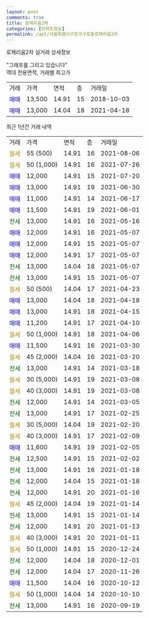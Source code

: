 ```yaml
---
layout: post
comments: true
title: 로제리움2차
categories: [아파트정보]
permalink: /apt/서울특별시구로구구로동로제리움2차
---
```


로제리움2차 실거래 상세정보

<script type="text/javascript">
  google.charts.load('current', {'packages':['line', 'corechart']});
  google.charts.setOnLoadCallback(drawChart);

  function drawChart() {
    var data = new google.visualization.DataTable();
    data.addColumn('date', '거래일');
    data.addColumn('number', "매매");
    data.addColumn('number', "전세");
    data.addColumn('number', "전매");

    data.addRows([[new Date(Date.parse("2021-08-06")), null, null, null], [new Date(Date.parse("2021-07-26")), null, null, null], [new Date(Date.parse("2021-07-20")), 12000, null, null], [new Date(Date.parse("2021-06-30")), 13000, null, null], [new Date(Date.parse("2021-06-17")), 11000, null, null], [new Date(Date.parse("2021-06-01")), 11500, null, null], [new Date(Date.parse("2021-05-16")), null, 13000, null], [new Date(Date.parse("2021-05-07")), 12000, null, null], [new Date(Date.parse("2021-05-07")), 12000, null, null], [new Date(Date.parse("2021-05-07")), 12000, null, null], [new Date(Date.parse("2021-05-07")), null, 13000, null], [new Date(Date.parse("2021-05-07")), null, 13000, null], [new Date(Date.parse("2021-04-23")), null, null, null], [new Date(Date.parse("2021-04-18")), 13000, null, null], [new Date(Date.parse("2021-04-15")), 13000, null, null], [new Date(Date.parse("2021-04-10")), 11200, null, null], [new Date(Date.parse("2021-04-06")), null, null, null], [new Date(Date.parse("2021-03-30")), 11500, null, null], [new Date(Date.parse("2021-03-20")), null, null, null], [new Date(Date.parse("2021-03-18")), null, 13000, null], [new Date(Date.parse("2021-03-08")), null, null, null], [new Date(Date.parse("2021-03-08")), null, null, null], [new Date(Date.parse("2021-03-05")), null, 12000, null], [new Date(Date.parse("2021-02-25")), null, 13000, null], [new Date(Date.parse("2021-02-20")), null, null, null], [new Date(Date.parse("2021-02-09")), null, null, null], [new Date(Date.parse("2021-02-05")), 11600, null, null], [new Date(Date.parse("2021-02-02")), null, 12500, null], [new Date(Date.parse("2021-01-18")), null, 13000, null], [new Date(Date.parse("2021-01-18")), null, 12000, null], [new Date(Date.parse("2021-01-16")), null, 12000, null], [new Date(Date.parse("2021-01-14")), null, null, null], [new Date(Date.parse("2021-01-14")), null, 13000, null], [new Date(Date.parse("2021-01-13")), null, 12000, null], [new Date(Date.parse("2021-01-11")), null, null, null], [new Date(Date.parse("2020-12-24")), null, null, null], [new Date(Date.parse("2020-12-01")), null, 12000, null], [new Date(Date.parse("2020-11-26")), null, 12000, null], [new Date(Date.parse("2020-10-12")), 11500, null, null], [new Date(Date.parse("2020-10-10")), null, null, null], [new Date(Date.parse("2020-09-19")), null, 13000, null]]);

    var options = {
      hAxis: {
        format: 'yyyy/MM/dd'
      },    
      lineWidth: 0,
      pointsVisible: true,    
      title: '최근 1년간 유형별 실거래가 분포',
      legend: { position: 'bottom' }
    };

    var formatter = new google.visualization.NumberFormat({pattern:'###,###'} );
    formatter.format(data, 1);
    formatter.format(data, 2);
    
    setTimeout(function() {
        var chart = new google.visualization.LineChart(document.getElementById('columnchart_material'));
        chart.draw(data, (options));
        document.getElementById('loading').style.display = 'none';
    }, 1000);
  }
</script>


<div id="loading" style="z-index:20; display: block; margin-left: 0px">"그래프를 그리고 있습니다"</div>
<div id="columnchart_material" style="width: 95%; margin-left: 0px; display: block"></div>
<!-- contents start -->
역대 전용면적, 거래별 최고가
<table class="sortable">
    <tr>
      <td>거래</td>
      <td>가격</td>
      <td>면적</td>
      <td>층</td>
      <td>거래일</td>
    </tr>
        <tr>
          <td><a style="color: blue">매매</a></td>
          <td>13,500</td>
          <td>14.91</td>
          <td>15</td>
          <td>2018-10-03</td>
        </tr>            <tr>
          <td><a style="color: blue">매매</a></td>
          <td>13,000</td>
          <td>14.04</td>
          <td>18</td>
          <td>2021-04-18</td>
        </tr>        
    
    
</table>

최근 1년간 거래 내역

<table class="sortable">
    <tr>
      <td>거래</td>
      <td>가격</td>
      <td>면적</td>
      <td>층</td>
      <td>거래일</td>
    </tr>
    <tr>
      <td><a style="color: darkgoldenrod">월세</a></td>
      <td>55 (500)</td>
      <td>14.91</td>
      <td>16</td>
      <td>2021-08-06</td>
    </tr>          <tr>
      <td><a style="color: darkgoldenrod">월세</a></td>
      <td>50 (1,000)</td>
      <td>14.91</td>
      <td>16</td>
      <td>2021-07-26</td>
    </tr>          <tr>
      <td><a style="color: blue">매매</a></td>
      <td>12,000</td>
      <td>14.91</td>
      <td>15</td>
      <td>2021-07-20</td>
    </tr>          <tr>
      <td><a style="color: blue">매매</a></td>
      <td>13,000</td>
      <td>14.91</td>
      <td>19</td>
      <td>2021-06-30</td>
    </tr>          <tr>
      <td><a style="color: blue">매매</a></td>
      <td>11,000</td>
      <td>14.91</td>
      <td>14</td>
      <td>2021-06-17</td>
    </tr>          <tr>
      <td><a style="color: blue">매매</a></td>
      <td>11,500</td>
      <td>14.91</td>
      <td>19</td>
      <td>2021-06-01</td>
    </tr>          <tr>
      <td><a style="color: darkgreen">전세</a></td>
      <td>13,000</td>
      <td>14.91</td>
      <td>16</td>
      <td>2021-05-16</td>
    </tr>          <tr>
      <td><a style="color: blue">매매</a></td>
      <td>12,000</td>
      <td>14.91</td>
      <td>16</td>
      <td>2021-05-07</td>
    </tr>          <tr>
      <td><a style="color: blue">매매</a></td>
      <td>12,000</td>
      <td>14.91</td>
      <td>15</td>
      <td>2021-05-07</td>
    </tr>          <tr>
      <td><a style="color: blue">매매</a></td>
      <td>12,000</td>
      <td>14.91</td>
      <td>17</td>
      <td>2021-05-07</td>
    </tr>          <tr>
      <td><a style="color: darkgreen">전세</a></td>
      <td>13,000</td>
      <td>14.04</td>
      <td>18</td>
      <td>2021-05-07</td>
    </tr>          <tr>
      <td><a style="color: darkgreen">전세</a></td>
      <td>13,000</td>
      <td>14.91</td>
      <td>15</td>
      <td>2021-05-07</td>
    </tr>          <tr>
      <td><a style="color: darkgoldenrod">월세</a></td>
      <td>50 (500)</td>
      <td>14.04</td>
      <td>17</td>
      <td>2021-04-23</td>
    </tr>          <tr>
      <td><a style="color: blue">매매</a></td>
      <td>13,000</td>
      <td>14.04</td>
      <td>18</td>
      <td>2021-04-18</td>
    </tr>          <tr>
      <td><a style="color: blue">매매</a></td>
      <td>13,000</td>
      <td>14.91</td>
      <td>18</td>
      <td>2021-04-15</td>
    </tr>          <tr>
      <td><a style="color: blue">매매</a></td>
      <td>11,200</td>
      <td>14.91</td>
      <td>17</td>
      <td>2021-04-10</td>
    </tr>          <tr>
      <td><a style="color: darkgoldenrod">월세</a></td>
      <td>50 (1,000)</td>
      <td>14.91</td>
      <td>18</td>
      <td>2021-04-06</td>
    </tr>          <tr>
      <td><a style="color: blue">매매</a></td>
      <td>11,500</td>
      <td>14.91</td>
      <td>16</td>
      <td>2021-03-30</td>
    </tr>          <tr>
      <td><a style="color: darkgoldenrod">월세</a></td>
      <td>45 (2,000)</td>
      <td>14.04</td>
      <td>16</td>
      <td>2021-03-20</td>
    </tr>          <tr>
      <td><a style="color: darkgreen">전세</a></td>
      <td>13,000</td>
      <td>14.91</td>
      <td>14</td>
      <td>2021-03-18</td>
    </tr>          <tr>
      <td><a style="color: darkgoldenrod">월세</a></td>
      <td>30 (5,000)</td>
      <td>14.91</td>
      <td>19</td>
      <td>2021-03-08</td>
    </tr>          <tr>
      <td><a style="color: darkgoldenrod">월세</a></td>
      <td>40 (3,000)</td>
      <td>14.91</td>
      <td>19</td>
      <td>2021-03-08</td>
    </tr>          <tr>
      <td><a style="color: darkgreen">전세</a></td>
      <td>12,000</td>
      <td>14.91</td>
      <td>14</td>
      <td>2021-03-05</td>
    </tr>          <tr>
      <td><a style="color: darkgreen">전세</a></td>
      <td>13,000</td>
      <td>14.91</td>
      <td>17</td>
      <td>2021-02-25</td>
    </tr>          <tr>
      <td><a style="color: darkgoldenrod">월세</a></td>
      <td>30 (5,000)</td>
      <td>14.04</td>
      <td>19</td>
      <td>2021-02-20</td>
    </tr>          <tr>
      <td><a style="color: darkgoldenrod">월세</a></td>
      <td>40 (3,000)</td>
      <td>14.91</td>
      <td>17</td>
      <td>2021-02-09</td>
    </tr>          <tr>
      <td><a style="color: blue">매매</a></td>
      <td>11,600</td>
      <td>14.91</td>
      <td>19</td>
      <td>2021-02-05</td>
    </tr>          <tr>
      <td><a style="color: darkgreen">전세</a></td>
      <td>12,500</td>
      <td>14.91</td>
      <td>15</td>
      <td>2021-02-02</td>
    </tr>          <tr>
      <td><a style="color: darkgreen">전세</a></td>
      <td>13,000</td>
      <td>14.91</td>
      <td>16</td>
      <td>2021-01-18</td>
    </tr>          <tr>
      <td><a style="color: darkgreen">전세</a></td>
      <td>12,000</td>
      <td>14.04</td>
      <td>15</td>
      <td>2021-01-18</td>
    </tr>          <tr>
      <td><a style="color: darkgreen">전세</a></td>
      <td>12,000</td>
      <td>14.91</td>
      <td>20</td>
      <td>2021-01-16</td>
    </tr>          <tr>
      <td><a style="color: darkgoldenrod">월세</a></td>
      <td>45 (2,000)</td>
      <td>14.04</td>
      <td>19</td>
      <td>2021-01-14</td>
    </tr>          <tr>
      <td><a style="color: darkgreen">전세</a></td>
      <td>13,000</td>
      <td>14.91</td>
      <td>15</td>
      <td>2021-01-14</td>
    </tr>          <tr>
      <td><a style="color: darkgreen">전세</a></td>
      <td>12,000</td>
      <td>14.91</td>
      <td>20</td>
      <td>2021-01-13</td>
    </tr>          <tr>
      <td><a style="color: darkgoldenrod">월세</a></td>
      <td>40 (3,000)</td>
      <td>14.91</td>
      <td>20</td>
      <td>2021-01-11</td>
    </tr>          <tr>
      <td><a style="color: darkgoldenrod">월세</a></td>
      <td>50 (1,000)</td>
      <td>14.91</td>
      <td>15</td>
      <td>2020-12-24</td>
    </tr>          <tr>
      <td><a style="color: darkgreen">전세</a></td>
      <td>12,000</td>
      <td>14.04</td>
      <td>18</td>
      <td>2020-12-01</td>
    </tr>          <tr>
      <td><a style="color: darkgreen">전세</a></td>
      <td>12,000</td>
      <td>14.04</td>
      <td>17</td>
      <td>2020-11-26</td>
    </tr>          <tr>
      <td><a style="color: blue">매매</a></td>
      <td>11,500</td>
      <td>14.04</td>
      <td>16</td>
      <td>2020-10-12</td>
    </tr>          <tr>
      <td><a style="color: darkgoldenrod">월세</a></td>
      <td>50 (1,000)</td>
      <td>14.04</td>
      <td>14</td>
      <td>2020-10-10</td>
    </tr>          <tr>
      <td><a style="color: darkgreen">전세</a></td>
      <td>13,000</td>
      <td>14.91</td>
      <td>16</td>
      <td>2020-09-19</td>
    </tr>      </table>
<!-- contents end -->    

